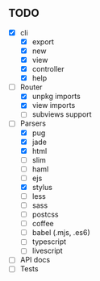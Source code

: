 ## TODO
- [x] cli
  - [x] export
  - [x] new
  - [x] view
  - [x] controller
  - [x] help
- [ ] Router
  - [x] unpkg imports
  - [x] view imports
  - [ ] subviews support
- [ ] Parsers
  - [x] pug
  - [x] jade
  - [x] html
  - [ ] slim
  - [ ] haml
  - [ ] ejs
  - [x] stylus
  - [ ] less
  - [ ] sass
  - [ ] postcss
  - [ ] coffee
  - [ ] babel (.mjs, .es6)
  - [ ] typescript
  - [ ] livescript
- [ ] API docs
- [ ] Tests
